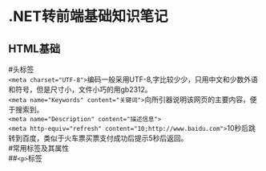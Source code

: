 .NET转前端基础知识笔记
====
HTML基础
---
#头标签 <br>
    `<meta charset="UTF-8">`编码一般采用UTF-8,字比较少少，只用中文和少数外语和符号，但是尺寸小，文件小巧的用gb2312。   
    `<meta name="Keywords" content="关键词">`向所引器说明该网页的主要内容，便于搜索到。<br>
    `<meta name="Description" content="描述信息">` <br>
    `<meta http-equiv="refresh" content="10;http://www.baidu.com">`10秒后跳转到百度，类似于火车票买票支付成功后提示5秒后返回。<br>
#常用标签及其属性<br>
##`<p>`标签
